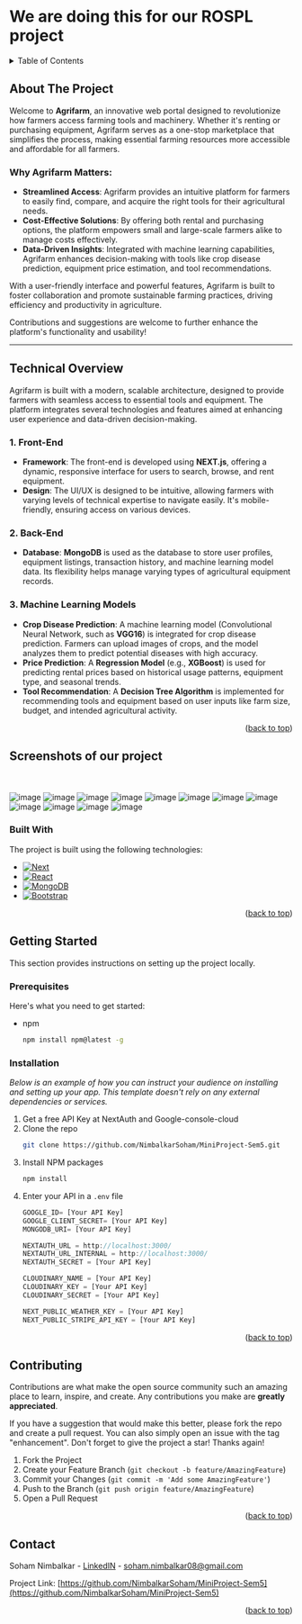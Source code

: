 # We are doing this for our ROSPL project

<!-- Improved compatibility of back to top link: See: https://github.com/othneildrew/Best-README-Template/pull/73 -->
<a name="readme-top"></a>
<!--
*** Thanks for checking out the Best-README-Template. If you have a suggestion
*** that would make this better, please fork the repo and create a pull request
*** or simply open an issue with the tag "enhancement".
*** Don't forget to give the project a star!
*** Thanks again! Now go create something AMAZING! :D
-->



<!-- PROJECT SHIELDS -->
<!--
*** I'm using markdown "reference style" links for readability.
*** Reference links are enclosed in brackets [ ] instead of parentheses ( ).
*** See the bottom of this document for the declaration of the reference variables
*** for contributors-url, forks-url, etc. This is an optional, concise syntax you may use.
*** https://www.markdownguide.org/basic-syntax/#reference-style-links
-->



<!-- TABLE OF CONTENTS -->
<details>
  <summary>Table of Contents</summary>
  <ol>
    <li>
      <ul>
         <li><a href="#about-the-project">About The Project</a></li>
        <li><a href="#screeshots">Screenshots</a></li>
      </ul>
      <ul>
        <li><a href="#built-with">Built With</a></li>
      </ul>
    </li>
    <li>
      <a href="#getting-started">Getting Started</a>
      <ul>
        <li><a href="#prerequisites">Prerequisites</a></li>
        <li><a href="#installation">Installation</a></li>
      </ul>
    </li>
    <li><a href="#usage">Usage</a></li>
    <li><a href="#roadmap">Roadmap</a></li>
    <li><a href="#contributing">Contributing</a></li>
    <li><a href="#license">License</a></li>
    <li><a href="#contact">Contact</a></li>
    <li><a href="#acknowledgments">Acknowledgments</a></li>
  </ol>
</details>



<!-- ABOUT THE PROJECT -->
## About The Project

Welcome to **Agrifarm**, an innovative web portal designed to revolutionize how farmers access farming tools and machinery. Whether it's renting or purchasing equipment, Agrifarm serves as a one-stop marketplace that simplifies the process, making essential farming resources more accessible and affordable for all farmers.

### Why Agrifarm Matters:
- **Streamlined Access**: Agrifarm provides an intuitive platform for farmers to easily find, compare, and acquire the right tools for their agricultural needs.
- **Cost-Effective Solutions**: By offering both rental and purchasing options, the platform empowers small and large-scale farmers alike to manage costs effectively.
- **Data-Driven Insights**: Integrated with machine learning capabilities, Agrifarm enhances decision-making with tools like crop disease prediction, equipment price estimation, and tool recommendations.

With a user-friendly interface and powerful features, Agrifarm is built to foster collaboration and promote sustainable farming practices, driving efficiency and productivity in agriculture.

Contributions and suggestions are welcome to further enhance the platform's functionality and usability!

---

## Technical Overview

Agrifarm is built with a modern, scalable architecture, designed to provide farmers with seamless access to essential tools and equipment. The platform integrates several technologies and features aimed at enhancing user experience and data-driven decision-making.

### 1. Front-End
   - **Framework**: The front-end is developed using **NEXT.js**, offering a dynamic, responsive interface for users to search, browse, and rent equipment.
   - **Design**: The UI/UX is designed to be intuitive, allowing farmers with varying levels of technical expertise to navigate easily. It's mobile-friendly, ensuring access on various devices.

### 2. Back-End
   - **Database**: **MongoDB** is used as the database to store user profiles, equipment listings, transaction history, and machine learning model data. Its flexibility helps manage varying types of agricultural equipment records.

### 3. Machine Learning Models
   - **Crop Disease Prediction**: A machine learning model (Convolutional Neural Network, such as **VGG16**) is integrated for crop disease prediction. Farmers can upload images of crops, and the model analyzes them to predict potential diseases with high accuracy.
   - **Price Prediction**: A **Regression Model** (e.g., **XGBoost**) is used for predicting rental prices based on historical usage patterns, equipment type, and seasonal trends.
   - **Tool Recommendation**: A **Decision Tree Algorithm** is implemented for recommending tools and equipment based on user inputs like farm size, budget, and intended agricultural activity.


<p align="right">(<a href="#readme-top">back to top</a>)</p>

<!-- SCREENSHOTS OF THE PROJECT -->
## Screenshots of our project
<br></br>
![image](https://github.com/user-attachments/assets/5587c3ff-4c24-4f3e-9def-b2afd9415ac9)
![image](https://github.com/user-attachments/assets/3f812cc0-220b-4208-bfa6-67e5e30de77b)
![image](https://github.com/user-attachments/assets/d2e7fee6-1c10-4657-8c10-719d4920dccc)
![image](https://github.com/user-attachments/assets/21991e71-266a-4316-8cdd-2084fd8524c4)
![image](https://github.com/user-attachments/assets/f7c355fe-2966-40a3-932a-c60e711818af)
![image](https://github.com/user-attachments/assets/9e5855c3-517a-4a5f-9bb0-9d8e38311251)
![image](https://github.com/user-attachments/assets/e2078fb9-bcc8-4f25-8af0-33c2ddb025b2)
![image](https://github.com/user-attachments/assets/a3fcc49c-e4aa-4621-9790-eafbc45c1481)
![image](https://github.com/user-attachments/assets/c66f7a4e-eb34-400a-8e52-83d3e2d53a49)
![image](https://github.com/user-attachments/assets/689c923d-2102-4a9d-9b90-aab0b0d1a9a7)
![image](https://github.com/user-attachments/assets/fc8febe2-1507-437a-a5c6-46f2932b2fd6)
![image](https://github.com/user-attachments/assets/ce0bc960-1b25-410c-b229-10faa9e553e8)


### Built With

The project is built using the following technologies:
* [![Next][Next.js]][Next-url]
* [![React][React.js]][React-url]
* [![MongoDB][MongoDB]][MongoDB-url]
* [![Bootstrap][Bootstrap.com]][Bootstrap-url]

<p align="right">(<a href="#readme-top">back to top</a>)</p>



<!-- GETTING STARTED -->
## Getting Started

This section provides instructions on setting up the project locally.

### Prerequisites

Here's what you need to get started:
* npm
  
  ```sh
  npm install npm@latest -g
  ```

### Installation

_Below is an example of how you can instruct your audience on installing and setting up your app. This template doesn't rely on any external dependencies or services._

1. Get a free API Key at NextAuth and Google-console-cloud
2. Clone the repo
   ```sh
   git clone https://github.com/NimbalkarSoham/MiniProject-Sem5.git
   ```
3. Install NPM packages
   ```sh
   npm install
   ```
4. Enter your API in a `.env` file
   ```js
   GOOGLE_ID= [Your API Key]
   GOOGLE_CLIENT_SECRET= [Your API Key]
   MONGODB_URI= [Your API Key]

   NEXTAUTH_URL = http://localhost:3000/
   NEXTAUTH_URL_INTERNAL = http://localhost:3000/
   NEXTAUTH_SECRET = [Your API Key]

   CLOUDINARY_NAME = [Your API Key]
   CLOUDINARY_KEY = [Your API Key] 
   CLOUDINARY_SECRET = [Your API Key]

   NEXT_PUBLIC_WEATHER_KEY = [Your API Key]
   NEXT_PUBLIC_STRIPE_API_KEY = [Your API Key]
   ```

<p align="right">(<a href="#readme-top">back to top</a>)</p>



<!-- CONTRIBUTING -->
## Contributing

Contributions are what make the open source community such an amazing place to learn, inspire, and create. Any contributions you make are **greatly appreciated**.

If you have a suggestion that would make this better, please fork the repo and create a pull request. You can also simply open an issue with the tag "enhancement".
Don't forget to give the project a star! Thanks again!

1. Fork the Project
2. Create your Feature Branch (`git checkout -b feature/AmazingFeature`)
3. Commit your Changes (`git commit -m 'Add some AmazingFeature'`)
4. Push to the Branch (`git push origin feature/AmazingFeature`)
5. Open a Pull Request

<p align="right">(<a href="#readme-top">back to top</a>)</p>



<!-- CONTACT -->
## Contact

Soham Nimbalkar - [LinkedIN](https://www.linkedin.com/in/soham-nimbalkar-58853a252/) - soham.nimbalkar08@gmail.com

Project Link: [https://github.com/NimbalkarSoham/MiniProject-Sem5](https://github.com/NimbalkarSoham/MiniProject-Sem5)

<p align="right">(<a href="#readme-top">back to top</a>)</p>





<!-- MARKDOWN LINKS & IMAGES -->
<!-- https://www.markdownguide.org/basic-syntax/#reference-style-links -->
[linkedin-shield]: https://img.shields.io/badge/-LinkedIn-black.svg?style=for-the-badge&logo=linkedin&colorB=555
[linkedin-url]: https://linkedin.com/in/othneildrew
[product-screenshot]: images/screenshot.png
[Next.js]: https://img.shields.io/badge/next.js-000000?style=for-the-badge&logo=nextdotjs&logoColor=white
[Next-url]: https://nextjs.org/
[React.js]: https://img.shields.io/badge/React-20232A?style=for-the-badge&logo=react&logoColor=61DAFB
[React-url]: https://reactjs.org/
[Vue.js]: https://img.shields.io/badge/MongoDB-4EA94B?style=for-the-badge&logo=mongodb&logoColor=white
[Vue-url]: https://vuejs.org/
[MongoDB]: https://img.shields.io/badge/MongoDB-4EA94B?style=for-the-badge&logo=mongodb&logoColor=white
[MongoDB-url]: https://angular.io/
[Svelte.dev]: https://img.shields.io/badge/Svelte-4A4A55?style=for-the-badge&logo=svelte&logoColor=FF3E00
[Svelte-url]: https://svelte.dev/
[Laravel.com]: https://img.shields.io/badge/Laravel-FF2D20?style=for-the-badge&logo=laravel&logoColor=white
[Laravel-url]: https://laravel.com
[Bootstrap.com]: https://img.shields.io/badge/Tailwind_CSS-38B2AC?style=for-the-badge&logo=tailwind-css&logoColor=white
[Bootstrap-url]: https://getbootstrap.com
[JQuery.com]: https://img.shields.io/badge/jQuery-0769AD?style=for-the-badge&logo=jquery&logoColor=white
[JQuery-url]: https://jquery.com 
